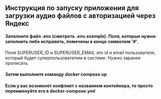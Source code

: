 ## Инструкция по запуску приложения для загрузки аудио файлов с авторизацией через Яндекс

#### Заполните файл .env (смотреть .env.example). Поля, которые нужно заполнить либо исправить, помечены в конце символом '#'.
Поля SUPERUSER_ID и SUPERUSER_EMAIL это id и email пользователя, который будет суперпользователем в системе. Нужно 
заранее прописать.


#### Затем выполните команду docker compose up


#### Если у вас возникнет конфликт с названием контейнера, то просто переименуйте его в docker-compose.yml

